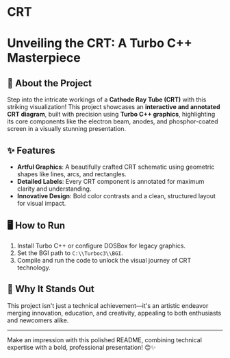 # CRT

# **Unveiling the CRT: A Turbo C++ Masterpiece**  

## 🚀 About the Project  
Step into the intricate workings of a **Cathode Ray Tube (CRT)** with this striking visualization! This project showcases an **interactive and annotated CRT diagram**, built with precision using **Turbo C++ graphics**, highlighting its core components like the electron beam, anodes, and phosphor-coated screen in a visually stunning presentation.  

## ✨ Features  
- **Artful Graphics**: A beautifully crafted CRT schematic using geometric shapes like lines, arcs, and rectangles.  
- **Detailed Labels**: Every CRT component is annotated for maximum clarity and understanding.  
- **Innovative Design**: Bold color contrasts and a clean, structured layout for visual impact.  

## 🖥️ How to Run  
1. Install Turbo C++ or configure DOSBox for legacy graphics.  
2. Set the BGI path to `C:\\Turboc3\\BGI`.  
3. Compile and run the code to unlock the visual journey of CRT technology.  

## 🌟 Why It Stands Out  
This project isn't just a technical achievement—it's an artistic endeavor merging innovation, education, and creativity, appealing to both enthusiasts and newcomers alike.  

---  

Make an impression with this polished README, combining technical expertise with a bold, professional presentation! 😊✨  
